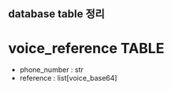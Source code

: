## database table 정리 



# voice_reference TABLE

- phone_number : str
- reference : list[voice_base64]

